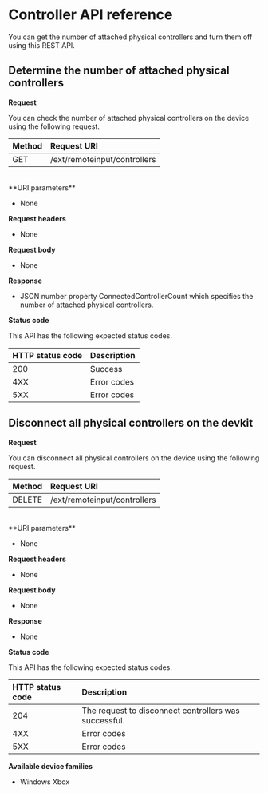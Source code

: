# Controller API reference   
You can get the number of attached physical controllers and turn them off using this REST API.

## Determine the number of attached physical controllers

**Request**

You can check the number of attached physical controllers on the device using the following request.

Method      | Request URI
:------     | :-----
GET | /ext/remoteinput/controllers
<br />
**URI parameters**

- None

**Request headers**

- None

**Request body**   

- None

**Response**   

- JSON number property ConnectedControllerCount which specifies the number of attached physical controllers.

**Status code**

This API has the following expected status codes.

HTTP status code      | Description
:------     | :-----
200 | Success
4XX | Error codes
5XX | Error codes

## Disconnect all physical controllers on the devkit

**Request**

You can disconnect all physical controllers on the device using the following request.

Method      | Request URI
:------     | :-----
DELETE | /ext/remoteinput/controllers
<br />
**URI parameters**

- None

**Request headers**

- None

**Request body**   

- None

**Response**   

- None 

**Status code**

This API has the following expected status codes.

HTTP status code      | Description
:------     | :-----
204 | The request to disconnect controllers was successful.
4XX | Error codes
5XX | Error codes


**Available device families**

* Windows Xbox
